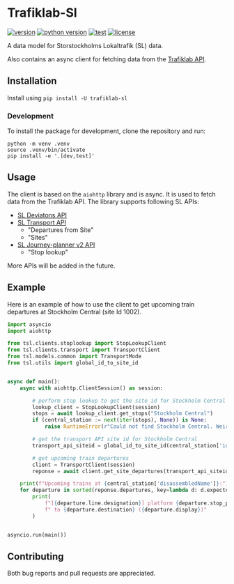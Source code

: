 # Trafiklab-Sl

[![version](https://img.shields.io/pypi/v/trafiklab-sl)](https://pypi.org/project/trafiklab-sl)
[![python version](https://img.shields.io/pypi/pyversions/trafiklab-sl)](https://github.com/NecroKote/trafiklab-sl)
[![test](https://github.com/NecroKote/trafiklab-sl/actions/workflows/test.yml/badge.svg?branch=main)](https://github.com/NecroKote/trafiklab-sl/actions/workflows/test.yml)
[![license](https://img.shields.io/github/license/necrokote/trafiklab-sl)](https://github.com/NecroKote/trafiklab-sl/blob/main/LICENSE.txt)

A data model for Storstockholms Lokaltrafik (SL) data.

Also contains an async client for fetching data from the [Trafiklab API](https://www.trafiklab.se/api/).

## Installation

Install using `pip install -U trafiklab-sl`

### Development

To install the package for development, clone the repository and run:
```shell
python -m venv .venv
source .venv/bin/activate
pip install -e '.[dev,test]'
```

## Usage

The client is based on the `aiohttp` library and is async. It is used to fetch data from the Trafiklab API.
The library supports following SL APIs:
- [SL Deviatons API](https://www.trafiklab.se/api/our-apis/sl/deviations/)
- [SL Transport API](https://www.trafiklab.se/api/our-apis/sl/transport/)
  - "Departures from Site"
  - "Sites"
- [SL Journey-planner v2 API](https://www.trafiklab.se/api/our-apis/sl/journey-planner-2/)
  - "Stop lookup"

More APIs will be added in the future.

## Example

Here is an example of how to use the client to get upcoming train departures at Stockholm Central (site Id 1002).

```python
import asyncio
import aiohttp

from tsl.clients.stoplookup import StopLookupClient
from tsl.clients.transport import TransportClient
from tsl.models.common import TransportMode
from tsl.utils import global_id_to_site_id


async def main():
    async with aiohttp.ClientSession() as session:

        # perform stop lookup to get the site id for Stockholm Central
        lookup_client = StopLookupClient(session)
        stops = await lookup_client.get_stops("Stockholm Central")
        if (central_station := next(iter(stops), None)) is None:
            raise RuntimeError(r"Could not find Stockholm Central. Weird ¯\_(ツ)_/¯")

        # get the transport API site id for Stockholm Central
        transport_api_siteid = global_id_to_site_id(central_station['id'])

        # get upcoming train departures
        client = TransportClient(session)
        reponse = await client.get_site_departures(transport_api_siteid, transport=TransportMode.TRAIN)

    print(f"Upcoming trains at {central_station['disassembledName']}:")
    for departure in sorted(reponse.departures, key=lambda d: d.expected):
        print(
            f"[{departure.line.designation}] platform {departure.stop_point.designation}"
            f" to {departure.destination} ({departure.display})"
        )


asyncio.run(main())
```

## Contributing

Both bug reports and pull requests are appreciated.
